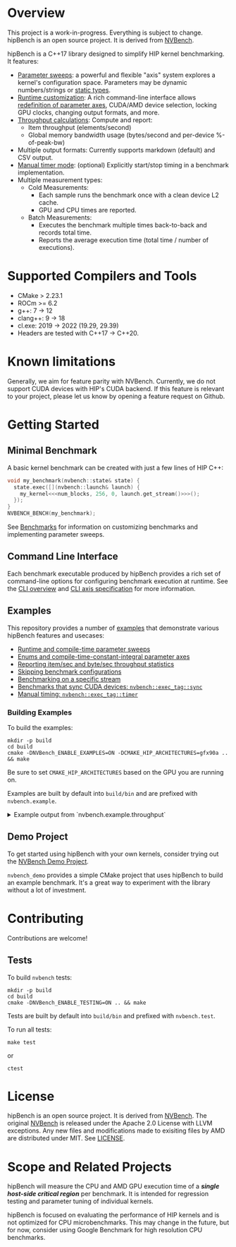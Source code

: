 <!---
 Modifications Copyright (c) 2024 Advanced Micro Devices, Inc.
 Permission is hereby granted, free of charge, to any person obtaining a copy
 of this software and associated documentation files (the "Software"), to deal
 in the Software without restriction, including without limitation the rights
 to use, copy, modify, merge, publish, distribute, sublicense, and/or sell
 copies of the Software, and to permit persons to whom the Software is
 furnished to do so, subject to the following conditions:
 The above copyright notice and this permission notice shall be included in
 all copies or substantial portions of the Software.
 THE SOFTWARE IS PROVIDED "AS IS", WITHOUT WARRANTY OF ANY KIND, EXPRESS OR
 IMPLIED, INCLUDING BUT NOT LIMITED TO THE WARRANTIES OF MERCHANTABILITY,
 FITNESS FOR A PARTICULAR PURPOSE AND NONINFRINGEMENT. IN NO EVENT SHALL THE
 AUTHORS OR COPYRIGHT HOLDERS BE LIABLE FOR ANY CLAIM, DAMAGES OR OTHER
 LIABILITY, WHETHER IN AN ACTION OF CONTRACT, TORT OR OTHERWISE, ARISING FROM,
 OUT OF OR IN CONNECTION WITH THE SOFTWARE OR THE USE OR OTHER DEALINGS IN
 THE SOFTWARE.
-->

# Overview

This project is a work-in-progress. Everything is subject to change.
hipBench is an open source project. It is derived from 
[NVBench](https://github.com/NVIDIA/nvbench).

hipBench is a C++17 library designed to simplify HIP kernel benchmarking. It
features:

* [Parameter sweeps](docs/benchmarks.md#parameter-axes): a powerful and
  flexible "axis" system explores a kernel's configuration space. Parameters may
  be dynamic numbers/strings or [static types](docs/benchmarks.md#type-axes).
* [Runtime customization](docs/cli_help.md): A rich command-line interface
  allows [redefinition of parameter axes](docs/cli_help_axis.md), CUDA/AMD device
  selection, locking GPU clocks, changing output formats, and more.
* [Throughput calculations](docs/benchmarks.md#throughput-measurements): Compute
  and report:
  * Item throughput (elements/second)
  * Global memory bandwidth usage (bytes/second and per-device %-of-peak-bw)
* Multiple output formats: Currently supports markdown (default) and CSV output.
* [Manual timer mode](docs/benchmarks.md#explicit-timer-mode-nvbenchexec_tagtimer):
  (optional) Explicitly start/stop timing in a benchmark implementation.
* Multiple measurement types:
  * Cold Measurements:
    * Each sample runs the benchmark once with a clean device L2 cache.
    * GPU and CPU times are reported.
  * Batch Measurements:
    * Executes the benchmark multiple times back-to-back and records total time.
    * Reports the average execution time (total time / number of executions).

# Supported Compilers and Tools

- CMake > 2.23.1
- ROCm >= 6.2
- g++: 7 -> 12
- clang++: 9 -> 18
- cl.exe: 2019 -> 2022 (19.29, 29.39)
- Headers are tested with C++17 -> C++20.

# Known limitations

Generally, we aim for feature parity with NVBench.
Currently, we do not support CUDA devices with HIP's CUDA backend.
If this feature is relevant to your project, please let us know by opening a feature request on Github.

# Getting Started

## Minimal Benchmark

A basic kernel benchmark can be created with just a few lines of HIP C++:

```cpp
void my_benchmark(nvbench::state& state) {
  state.exec([](nvbench::launch& launch) {
    my_kernel<<<num_blocks, 256, 0, launch.get_stream()>>>();
  });
}
NVBENCH_BENCH(my_benchmark);
```

See [Benchmarks](docs/benchmarks.md) for information on customizing benchmarks
and implementing parameter sweeps.

## Command Line Interface

Each benchmark executable produced by hipBench provides a rich set of
command-line options for configuring benchmark execution at runtime. See the
[CLI overview](docs/cli_help.md)
and [CLI axis specification](docs/cli_help_axis.md) for more information.

## Examples

This repository provides a number of [examples](examples/) that demonstrate
various hipBench features and usecases:

- [Runtime and compile-time parameter sweeps](examples/axes.cu)
- [Enums and compile-time-constant-integral parameter axes](examples/enums.cu)
- [Reporting item/sec and byte/sec throughput statistics](examples/throughput.cu)
- [Skipping benchmark configurations](examples/skip.cu)
- [Benchmarking on a specific stream](examples/stream.cu)
- [Benchmarks that sync CUDA devices: `nvbench::exec_tag::sync`](examples/exec_tag_sync.cu)
- [Manual timing: `nvbench::exec_tag::timer`](examples/exec_tag_timer.cu)

### Building Examples

To build the examples:
```
mkdir -p build
cd build
cmake -DNVBench_ENABLE_EXAMPLES=ON -DCMAKE_HIP_ARCHITECTURES=gfx90a .. && make
```
Be sure to set `CMAKE_HIP_ARCHITECTURES` based on the GPU you are running on.

Examples are built by default into `build/bin` and are prefixed with `nvbench.example`.

<details>
  <summary>Example output from `nvbench.example.throughput`</summary>

```
# Devices

## [0] `AMD Instinct MI210`
* CU Architecture: AMD Instinct MI210
* Number of CUs: 104
* CU Max Clock Rate: 1700 MHz
* Global Memory: 65446 MiB Free / 65520 MiB Total
* Global Memory Bus Peak: 1638 GB/sec (4096-bit DDR @1600MHz)
* Max Shared Memory: 64 KiB/CU, 64 KiB/Block
* L2 Cache Size: 8192 KiB
* Maximum Active Blocks: 32/CU
* Maximum Active Threads: 2048/CU, 1024/Block
* Available Registers: 65536/CU, 65536/Block
* ECC Enabled: No

# Log

Run:  [1/1] throughput_bench [Device=0]
Pass: Cold: 0.153360ms GPU, 0.161058ms CPU, 0.50s total GPU, 0.64s total wall, 3264x 
Pass: Batch: 0.146135ms GPU, 0.50s total GPU, 0.50s total wall, 3422x

# Benchmark Results

## throughput_bench

### [0] AMD Instinct MI210

| NumElements |  DataSize  | Samples |  CPU Time  | Noise |  GPU Time  | Noise |  Elem/s  | GlobalMem BW | BWUtil | Samples | Batch GPU  |
|-------------|------------|---------|------------|-------|------------|-------|----------|--------------|--------|---------|------------|
|    16777216 | 64.000 MiB |   3264x | 161.058 us | 5.10% | 153.360 us | 0.77% | 109.397G | 875.180 GB/s | 53.42% |   3422x | 146.135 us |
```

</details>


## Demo Project

To get started using hipBench with your own kernels, consider trying out
the [NVBench Demo Project](https://github.com/allisonvacanti/nvbench_demo).

`nvbench_demo` provides a simple CMake project that uses hipBench to build an
example benchmark. It's a great way to experiment with the library without a lot
of investment.

# Contributing

Contributions are welcome!


## Tests

To build `nvbench` tests:
```
mkdir -p build
cd build
cmake -DNVBench_ENABLE_TESTING=ON .. && make
```

Tests are built by default into `build/bin` and prefixed with `nvbench.test`.

To run all tests:
```
make test
```
or
```
ctest
```
# License

hipBench is an open source project. It is derived from [NVBench](https://github.com/NVIDIA/nvbench).
The original [NVBench](https://github.com/NVIDIA/nvbench) is released under the Apache 2.0 License with LLVM exceptions.
Any new files and modifications made to exisiting files by AMD are distributed under MIT.
See [LICENSE](./LICENSE).

# Scope and Related Projects

hipBench will measure the CPU and AMD GPU execution time of a ***single
host-side critical region*** per benchmark. It is intended for regression
testing and parameter tuning of individual kernels.

hipBench is focused on evaluating the performance of HIP kernels and is not
optimized for CPU microbenchmarks. This may change in the future, but for now,
consider using Google Benchmark for high resolution CPU benchmarks.
